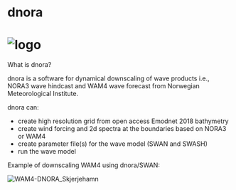 # dnora
# ![logo](https://user-images.githubusercontent.com/67804784/145466261-f50dbc27-f242-4db0-8d99-e23d0bd0dbbc.png)


What is dnora? 

dnora is a software for dynamical downscaling of wave products i.e., NORA3 wave hindcast and WAM4 wave forecast from Norwegian Meteorological Institute.

dnora can:
- create high resolution grid from open access Emodnet 2018 bathymetry
- create wind forcing and 2d spectra at the boundaries based on NORA3 or WAM4
- create parameter file(s) for the wave model (SWAN and SWASH)
- run the wave model

Example of downscaling WAM4 using dnora/SWAN:

![WAM4-DNORA_Skjerjehamn](https://user-images.githubusercontent.com/67804784/145465772-23a3adf9-4daa-4cac-bd02-70ec28dbf519.gif)




